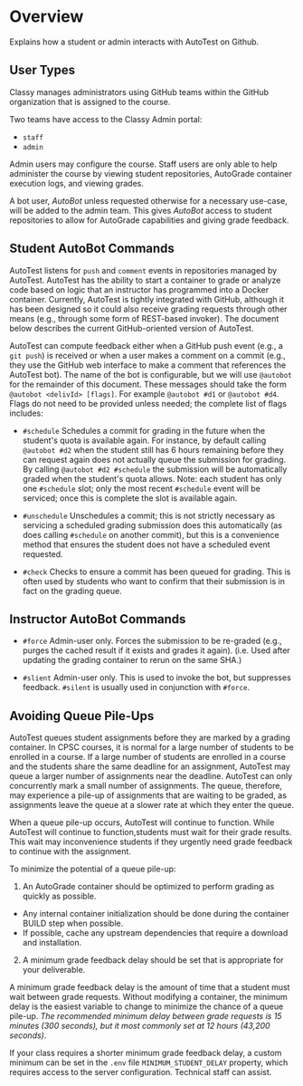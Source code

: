# Overview

Explains how a student or admin interacts with AutoTest on Github.

## User Types

Classy manages administrators using GitHub teams within the GitHub organization that is assigned to the course.

Two teams have access to the Classy Admin portal:

- `staff`
- `admin`

Admin users may configure the course. Staff users are only able to help administer the course by viewing student repositories, AutoGrade container execution logs, and viewing grades.

A bot user, *AutoBot* unless requested otherwise for a necessary use-case, will be added to the admin team. This gives *AutoBot* access to student repositories to allow for AutoGrade capabilities and giving grade feedback.

## Student AutoBot Commands

AutoTest listens for `push` and `comment` events in repositories managed by AutoTest. AutoTest has the ability to start a container to grade or analyze code based on logic that an instructor has programmed into a Docker container. Currently, AutoTest is tightly integrated with GitHub, although it has been designed so it could also receive grading requests through other means (e.g., through some form of REST-based invoker). The document below describes the current GitHub-oriented version of AutoTest.

AutoTest can compute feedback either when a GitHub push event (e.g., a `git push`) is received or when a user makes a comment on a commit (e.g., they use the GitHub web interface to make a comment that references the AutoTest bot). The name of the bot is configurable, but we will use `@autobot` for the remainder of this document. These messages should take the form `@autobot <delivId> [flags]`. For example `@autobot #d1` or `@autobot #d4`. Flags do not need to be provided unless needed; the complete list of flags includes:

* `#schedule` Schedules a commit for grading in the future when the student's quota is available again. For instance, by default calling `@autobot #d2` when the student still has 6 hours remaining before they can request again does not actually queue the submission for grading. By calling `@autobot #d2 #schedule` the submission will be automatically graded when the student's quota allows. Note: each student has only one `#schedule` slot; only the most recent `#schedule` event will be serviced; once this is complete the slot is available again.

* `#unschedule` Unschedules a commit; this is not strictly necessary as servicing a scheduled grading submission does this automatically (as does calling `#schedule` on another commit), but this is a convenience method that ensures the student does not have a scheduled event requested.

* `#check` Checks to ensure a commit has been queued for grading. This is often used by students who want to confirm that their submission is in fact on the grading queue.

## Instructor AutoBot Commands

* `#force` Admin-user only. Forces the submission to be re-graded (e.g., purges the cached result if it exists and grades it again). (i.e. Used after updating the grading container to rerun on the same SHA.)

* `#slient` Admin-user only. This is used to invoke the bot, but suppresses feedback. `#silent` is usually used in conjunction with `#force`.

## Avoiding Queue Pile-Ups

AutoTest queues student assignments before they are marked by a grading container. In CPSC courses, it is normal for a large number of students to be enrolled in a course. If a large number of students are enrolled in a course and the students share the same deadline for an assignment, AutoTest may queue a larger number of assignments near the deadline. AutoTest can only concurrently mark a small number of assignments. The queue, therefore, may experience a pile-up of assignments that are waiting to be graded, as assignments leave the queue at a slower rate at which they enter the queue.

When a queue pile-up occurs, AutoTest will continue to function. While AutoTest will continue to function,students must wait for their grade results. This wait may inconvenience students if they urgently need grade feedback to continue with the assignment.

To minimize the potential of a queue pile-up:

1) An AutoGrade container should be optimized to perform grading as quickly as possible.
  - Any internal container initialization should be done during the container BUILD step when possible.
  - If possible, cache any upstream dependencies that require a download and installation.
2) A minimum grade feedback delay should be set that is appropriate for your deliverable.

A minimum grade feedback delay is the amount of time that a student must wait between grade requests. Without modifying a container, the minimum delay is the easiest variable to change to minimize the chance of a queue pile-up. *The recommended minimum delay between grade requests is 15 minutes (300 seconds), but it most commonly set at 12 hours (43,200 seconds)*.

If your class requires a shorter minimum grade feedback delay, a custom minimum can be set in the `.env` file `MINIMUM_STUDENT_DELAY` property, which requires access to the server configuration. Technical staff can assist.
